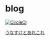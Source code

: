 # blog
[![CircleCI](https://circleci.com/gh/unasuke/blog.svg?style=svg)](https://circleci.com/gh/unasuke/blog)

[うなすけとあれこれ](https://blog.unasuke.com)
